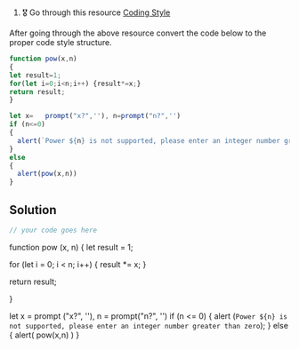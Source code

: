 1. 🎖 Go through this resource [Coding Style](http://javascript.info/coding-style)

After going through the above resource convert the code below to the proper code style structure.
```js
function pow(x,n)
{
let result=1;
for(let i=0;i<n;i++) {result*=x;}
return result;
}

let x=   prompt("x?",''), n=prompt("n?",'')
if (n<=0)
{
  alert(`Power ${n} is not supported, please enter an integer number greater than zero`);
}
else
{
  alert(pow(x,n))
}
```

## Solution
```js
// your code goes here 
```
function pow (x, n) {
  let result = 1;

  for (let i = 0; i < n; i++) {
    result *= x;
  }

  return result;

  }

let x = prompt ("x?", ''), n = prompt("n?", '')
  if (n <= 0)
  {
    alert (`Power ${n} is not supported,
      please enter an integer number greater than zero`);
  } else {
    alert( pow(x,n) )
  }